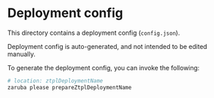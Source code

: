 # Deployment config

This directory contains a deployment config (`config.json`).

Deployment config is auto-generated, and not intended to be edited manually.

To generate the deployment config, you can invoke the following:

```bash
# location: ztplDeploymentName
zaruba please prepareZtplDeploymentName
```